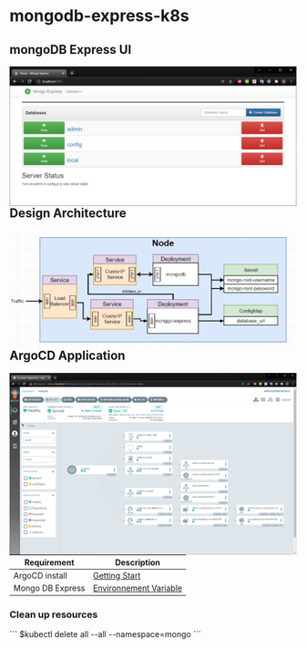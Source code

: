 # mongodb-express-k8s

<h2> mongoDB Express UI </h2>

<img src="images/mongoDB-express.png"
     alt="Markdown Monster icon"
     style="float: left; margin-right: 10px;" />

<h2> Design Architecture </h2>

<img src="images/design-architecture.png"
     alt="Markdown Monster icon"
     style="float: left; margin-right: 10px;" />

<h2> ArgoCD Application </h2>

<img src="images/argocd-application.png"
     alt="Markdown Monster icon"
     style="float: left; margin-right: 10px;" />

| Requirement      | Description |
| ---- | --- |
| ArgoCD install           | [Getting Start](https://argo-cd.readthedocs.io/en/stable/getting_started/)       |
| Mongo DB Express        | [ Environnement Variable](https://github.com/mongo-express/mongo-express)        |

<h3> Clean up resources  </h3>
```
$kubectl delete all --all --namespace=mongo
```